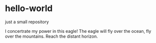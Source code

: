 # hello-world
just a small repository

I concertrate my power in this eagle!
The eagle will fly over the ocean,
fly over the mountains.
Reach the distant horizon.
